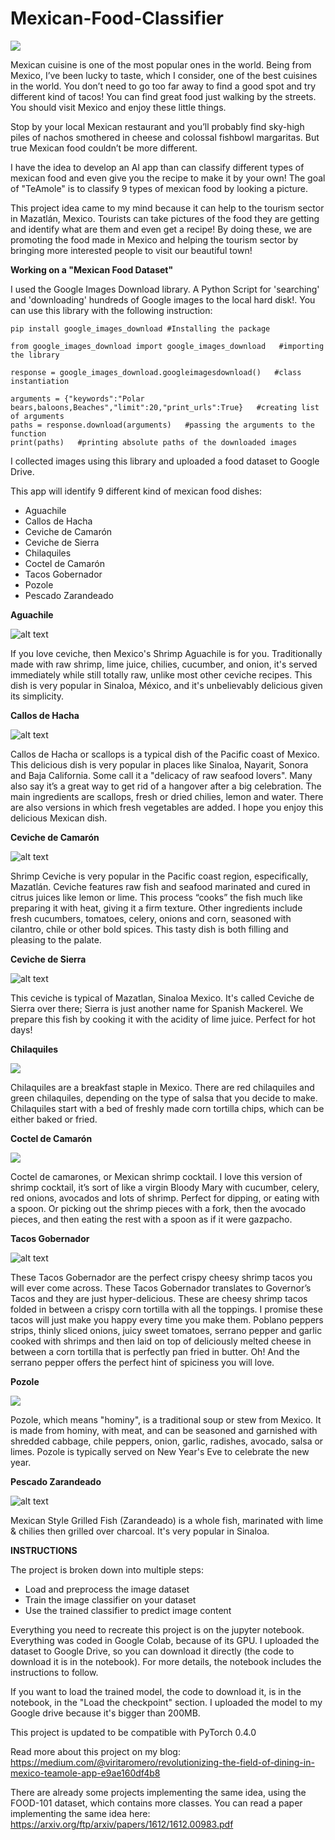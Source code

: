 # Mexican-Food-Classifier

<img src="https://cdn-images-1.medium.com/max/800/1*NOMqw1SqCxsnFHz_VA0I5w.jpeg">

Mexican cuisine is one of the most popular ones in the world. Being from Mexico, I’ve been lucky to taste, which I consider, one of the best cuisines in the world. You don’t need to go too far away to find a good spot and try different kind of tacos! You can find great food just walking by the streets. You should visit Mexico and enjoy these little things.

Stop by your local Mexican restaurant and you’ll probably find sky-high piles of nachos smothered in cheese and colossal fishbowl margaritas. But true Mexican food couldn’t be more different.

I have the idea to develop an AI app than can classify different types of mexican food and even give you the recipe to make it by your own! The goal of "TeAmole" is to classify 9 types of mexican food by looking a picture.

This project idea came to my mind because it can help to the tourism sector in Mazatlán, Mexico. Tourists can take pictures of the food they are getting and identify what are them and even get a recipe! By doing these, we are promoting the food made in Mexico and helping the tourism sector by bringing more interested people to visit our beautiful town!

<B> Working on a "Mexican Food Dataset" </B>

I used the Google Images Download library.  A Python Script for 'searching' and 'downloading' hundreds of Google images to the local hard disk!. You can use this library with the following instruction:
```
pip install google_images_download #Installing the package

from google_images_download import google_images_download   #importing the library

response = google_images_download.googleimagesdownload()   #class instantiation

arguments = {"keywords":"Polar bears,baloons,Beaches","limit":20,"print_urls":True}   #creating list of arguments
paths = response.download(arguments)   #passing the arguments to the function
print(paths)   #printing absolute paths of the downloaded images
```
I collected images using this library and uploaded a food dataset to Google Drive.

This app will identify 9 different kind of mexican food dishes:

- Aguachile
- Callos de Hacha
- Ceviche de Camarón
- Ceviche de Sierra
- Chilaquiles
- Coctel de Camarón
- Tacos Gobernador
- Pozole
- Pescado Zarandeado

**Aguachile**

![alt text](https://cdn.kiwilimon.com/recetaimagen/28638/th5-640x426-28924.jpg)

If you love ceviche, then Mexico's Shrimp Aguachile is for you. Traditionally made with raw shrimp, lime juice, chilies, cucumber, and onion, it's served immediately while still totally raw, unlike most other ceviche recipes. This dish is very popular in Sinaloa, México, and it's unbelievably delicious given its simplicity.

**Callos de Hacha**

![alt text](https://media-cdn.tripadvisor.com/media/photo-s/07/bc/af/dd/la-unica.jpg)

Callos de Hacha or scallops is a typical dish of the Pacific coast of Mexico. This delicious dish is very popular in places like Sinaloa, Nayarit, Sonora and Baja California. Some call it a "delicacy of raw seafood lovers". Many also say it’s a great way to get rid of a hangover after a big celebration. The main ingredients are scallops, fresh or dried chilies, lemon and water. There are also versions in which fresh vegetables are added. I hope you enjoy this delicious Mexican dish.

**Ceviche de Camarón**

![alt text](http://3.bp.blogspot.com/-BB3BRzokZcw/VAaI_KBSBZI/AAAAAAAAAgc/678dNCx9cko/s1600/ceviche_camaron.jpg)


Shrimp Ceviche is very popular in the Pacific coast region, especifically, Mazatlán. Ceviche features raw fish and seafood marinated and cured in citrus juices like lemon or lime. This process “cooks” the fish much like preparing it with heat, giving it a firm texture. Other ingredients include fresh cucumbers, tomatoes, celery, onions and corn, seasoned with cilantro, chile or other bold spices. This tasty dish is both filling and pleasing to the palate.

**Ceviche de Sierra**

![alt text](https://mazatleco.com/wp-content/uploads/2014/08/Ceviche-de-sierra-mazatleco.jpg)

This ceviche is typical of Mazatlan, Sinaloa Mexico. It's called Ceviche de Sierra over there; Sierra is just another name for Spanish Mackerel. We prepare this fish by cooking it with the acidity of lime juice. Perfect for hot days!

**Chilaquiles**

<img src="https://www.cocinavital.mx/wp-content/uploads/2017/11/chilaquiles-rojos-paso-a-paso.jpg">

Chilaquiles are a breakfast staple in Mexico. There are red chilaquiles and green chilaquiles, depending on the type of salsa that you decide to make. Chilaquiles start with a bed of freshly made corn tortilla chips, which can be either baked or fried.

**Coctel de Camarón**

<img src="https://cocina-casera.com/mx/wp-content/uploads/2017/11/campechana.jpg">

Coctel de camarones, or Mexican shrimp cocktail. I love this version of shrimp cocktail, it’s sort of like a virgin Bloody Mary with cucumber, celery, red onions, avocados and lots of shrimp. Perfect for dipping, or eating with a spoon. Or picking out the shrimp pieces with a fork, then the avocado pieces, and then eating the rest with a spoon as if it were gazpacho.

**Tacos Gobernador**

![alt text](https://www.cocinavital.mx/wp-content/uploads/2017/08/tacos-gobernador.jpg)

These Tacos Gobernador are the perfect crispy cheesy shrimp tacos you will ever come across. These Tacos Gobernador translates to Governor’s Tacos and they are just hyper-delicious. These are cheesy shrimp tacos folded in between a crispy corn tortilla with all the toppings. I promise these tacos will just make you happy every time you make them. Poblano peppers strips, thinly sliced onions, juicy sweet tomatoes, serrano pepper and garlic cooked with shrimps and then laid on top of deliciously melted cheese in between a corn tortilla that is perfectly pan fried in butter. Oh!  And the serrano pepper offers the perfect hint of spiciness you will love.

**Pozole**

<img src="https://obson.files.wordpress.com/2013/02/receta-pozole.jpg">

Pozole, which means "hominy", is a traditional soup or stew from Mexico. It is made from hominy, with meat, and can be seasoned and garnished with shredded cabbage, chile peppers, onion, garlic, radishes, avocado, salsa or limes. Pozole is typically served on New Year's Eve to celebrate the new year.

**Pescado Zarandeado**

![alt text](https://www.diariohispaniola.com/fotos/1/Pescado-a-la-Talla-Acapulco.jpg)

Mexican Style Grilled Fish (Zarandeado) is a  whole fish, marinated with lime & chilies then grilled over charcoal. It's very popular in Sinaloa.

<B> INSTRUCTIONS </B>

The project is broken down into multiple steps:

* Load and preprocess the image dataset
* Train the image classifier on your dataset
* Use the trained classifier to predict image content

Everything you need to recreate this project is on the jupyter notebook. Everything was coded in Google Colab, because of its GPU. I uploaded the dataset to Google Drive, so you can download it directly (the code to download it is in the notebook). For more details, the notebook includes the instructions to follow.

If you want to load the trained model, the code to download it, is in the notebook, in the "Load the checkpoint" section. I uploaded the model to my Google drive because it's bigger than 200MB.

This project is updated to be compatible with PyTorch 0.4.0

Read more about this project on my blog: https://medium.com/@viritaromero/revolutionizing-the-field-of-dining-in-mexico-teamole-app-e9ae160df4b8


There are already some projects implementing the same idea, using the FOOD-101 dataset, which contains more classes. You can read a paper implementing the same idea here: https://arxiv.org/ftp/arxiv/papers/1612/1612.00983.pdf
